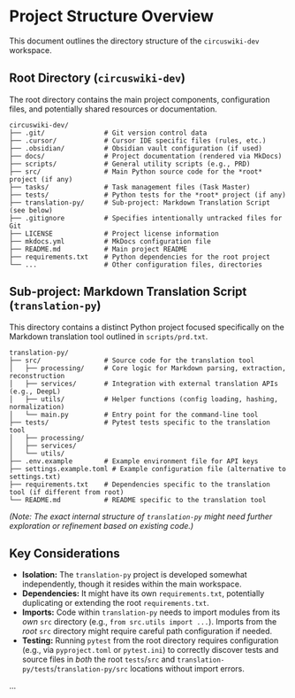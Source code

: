 # Project Structure Overview

This document outlines the directory structure of the `circuswiki-dev` workspace.

## Root Directory (`circuswiki-dev`)

The root directory contains the main project components, configuration files, and potentially shared resources or documentation.

```
circuswiki-dev/
├── .git/               # Git version control data
├── .cursor/            # Cursor IDE specific files (rules, etc.)
├── .obsidian/          # Obsidian vault configuration (if used)
├── docs/               # Project documentation (rendered via MkDocs)
├── scripts/            # General utility scripts (e.g., PRD)
├── src/                # Main Python source code for the *root* project (if any)
├── tasks/              # Task management files (Task Master)
├── tests/              # Python tests for the *root* project (if any)
├── translation-py/     # Sub-project: Markdown Translation Script (see below)
├── .gitignore          # Specifies intentionally untracked files for Git
├── LICENSE             # Project license information
├── mkdocs.yml          # MkDocs configuration file
├── README.md           # Main project README
├── requirements.txt    # Python dependencies for the root project
└── ...                 # Other configuration files, directories
```

## Sub-project: Markdown Translation Script (`translation-py`)

This directory contains a distinct Python project focused specifically on the Markdown translation tool outlined in `scripts/prd.txt`.

```
translation-py/
├── src/                # Source code for the translation tool
│   ├── processing/     # Core logic for Markdown parsing, extraction, reconstruction
│   ├── services/       # Integration with external translation APIs (e.g., DeepL)
│   ├── utils/          # Helper functions (config loading, hashing, normalization)
│   └── main.py         # Entry point for the command-line tool
├── tests/              # Pytest tests specific to the translation tool
│   ├── processing/
│   ├── services/
│   └── utils/
├── .env.example        # Example environment file for API keys
├── settings.example.toml # Example configuration file (alternative to settings.txt)
├── requirements.txt    # Dependencies specific to the translation tool (if different from root)
└── README.md           # README specific to the translation tool
```

*(Note: The exact internal structure of `translation-py` might need further exploration or refinement based on existing code.)*

## Key Considerations

*   **Isolation:** The `translation-py` project is developed somewhat independently, though it resides within the main workspace.
*   **Dependencies:** It might have its own `requirements.txt`, potentially duplicating or extending the root `requirements.txt`.
*   **Imports:** Code within `translation-py` needs to import modules from its *own* `src` directory (e.g., `from src.utils import ...`). Imports from the *root* `src` directory might require careful path configuration if needed.
*   **Testing:** Running `pytest` from the root directory requires configuration (e.g., via `pyproject.toml` or `pytest.ini`) to correctly discover tests and source files in *both* the root `tests`/`src` and `translation-py/tests`/`translation-py/src` locations without import errors. 

...